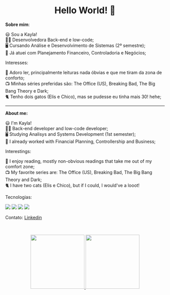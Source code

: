 <h1 align=center> Hello World! 👋 </h1> 
 
  **Sobre mim**:<br>

  😃 Sou a Kayla!<br>
  👩‍💻 Desenvolvedora Back-end e low-code;<br>
  🖥️ Cursando Análise e Desenvolvimento de Sistemas (2º semestre);<br>
  💼 Já atuei com Planejamento Financeiro, Controladoria e Negócios;<br>

  Interesses:<br>

  📖 Adoro ler, principalmente leituras nada óbvias e que me tiram da zona de conforto;<br>
  📺 Minhas séries preferidas são: The Office (US), Breaking Bad, The Big Bang Theory e Dark;<br>
  🐈 Tenho dois gatos (Elis e Chico), mas se pudesse eu tinha mais 30! hehe;<br>

------------

**About me:**<br>

  😃 I'm Kayla!<br>
  👩‍💻 Back-end developer and low-code developer;<br>
  🖥️ Studying Analisys and Systems Development (1st semester);<br>
  💼 I already worked with Financial Planning, Controllership and Business;<br>
  
 Interestings:<br>

  📖 I enjoy reading, mostly non-obvious readings that take me out of my comfort zone;<br>
  📺 My favorite series are: The Office (US), Breaking Bad, The Big Bang Theory and Dark;<br>
  🐈 I have two cats (Elis e Chico), but if I could, I would've a looot!<br>
  
  Tecnologias:
  
  <p align="left">
    <img src="https://img.shields.io/badge/html5%20-%23E34F26.svg?&style=for-the-badge&logo=html5&logoColor=white"/> 
    <img src="https://img.shields.io/badge/css3%20-%231572B6.svg?&style=for-the-badge&logo=css3&logoColor=white"/>
    <img src="https://img.shields.io/badge/Java-ED8B00?style=for-the-badge&logo=openjdk&logoColor=white"/>
    <img src="https://img.shields.io/badge/MySQL-005C84?style=for-the-badge&logo=mysql&logoColor=white"/>
  </p>
  
  Contato:
  <a href="https://www.linkedin.com/in/kayla-deodato/"> Linkedin </a><br>
  
##

<br>
<div align="center">
  <div align="center">
    <a href="https://github.com/kayladeodato">
    <img decoding="async" loading="lazy" height="170em" src="https://github-readme-stats-74zg.vercel.app/api?username=kayladeodato&show_icons=true&theme=tokyonight&include_all_commits=true&count_private=true"/>
    <img height="170em" src="https://github-readme-stats-74zg.vercel.app/api/top-langs/?username=kayladeodato&layout=compact&langs_count=10&theme=tokyonight"/>
  </div>
